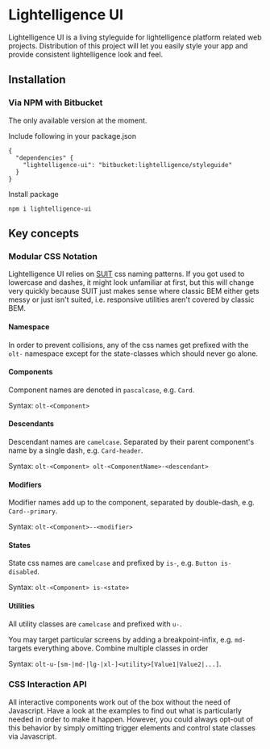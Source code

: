 # Lightelligence UI


Lightelligence UI is a living styleguide for lightelligence platform related web projects. Distribution of this project will let you easily style your app and provide consistent lightelligence look and feel.

## Installation

### Via NPM with Bitbucket

The only available version at the moment.

Include following in your package.json

```
{
  "dependencies" {
    "lightelligence-ui": "bitbucket:lightelligence/styleguide"
  }
}
```

Install package

```
npm i lightelligence-ui
```


## Key concepts

### Modular CSS Notation

Lightelligence UI relies on [SUIT](https://github.com/suitcss/suit/blob/master/doc/naming-conventions.md) css naming patterns.
If you got used to lowercase and dashes, it might look unfamiliar at first, but this will change very quickly because SUIT just makes sense where classic BEM either gets messy or just isn't suited, i.e. responsive utilities aren't covered by classic BEM.


#### Namespace

In order to prevent collisions, any of the css names get prefixed with the `olt-` namespace except for the state-classes which should never go alone.

#### Components

Component names are denoted in `pascalcase`, e.g. `Card`.

Syntax: `olt-<Component>`

#### Descendants

Descendant names are `camelcase`. Separated by their parent component's name by a single dash, e.g. `Card-header`.

Syntax: `olt-<Component> olt-<ComponentName>-<descendant>`

#### Modifiers

Modifier names add up to the component, separated by double-dash, e.g. `Card--primary`.

Syntax: `olt-<Component>--<modifier>`


#### States

State css names are `camelcase` and prefixed by `is-`, e.g. `Button is-disabled`.

Syntax: `olt-<Component> is-<state>`

#### Utilities

All utility classes are `camelcase` and prefixed with `u-`.

You may target particular screens by adding a breakpoint-infix, e.g. `md-` targets everything above.
Combine multiple classes in order

Syntax: `olt-u-[sm-|md-|lg-|xl-]<utility>[Value1|Value2|...]`.


### CSS Interaction API

All interactive components work out of the box without the need of Javascript.
Have a look at the examples to find out what is particularly needed in order to make it happen.
However, you could always opt-out of this behavior by simply omitting trigger elements and control state classes via Javascript.
